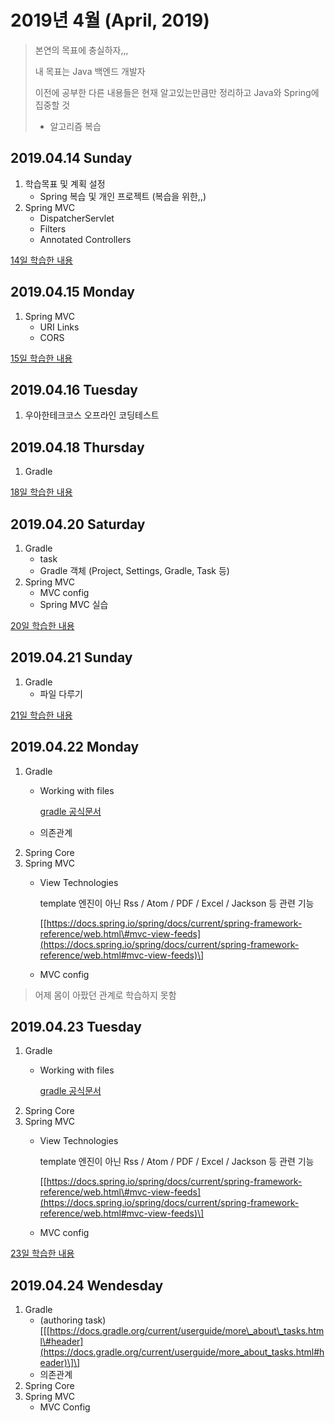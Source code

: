 # 2019년 4월 \(April, 2019\)

> 본연의 목표에 충실하자,,,
>
> 내 목표는 Java 백엔드 개발자
>
> 이전에 공부한 다른 내용들은 현재 알고있는만큼만 정리하고 Java와 Spring에 집중할 것
>
> * 알고리즘 복습

## 2019.04.14 Sunday

1. 학습목표 및 계획 설정
   * Spring 복습 및 개인 프로젝트 \(복습을 위한,,\)
2. Spring MVC
   * DispatcherServlet
   * Filters
   * Annotated Controllers

[14일 학습한 내용](day14.md)

## 2019.04.15 Monday

1. Spring MVC
   * URI Links
   * CORS

[15일 학습한 내용](day15.md)

## 2019.04.16 Tuesday

1. 우아한테크코스 오프라인 코딩테스트

## 2019.04.18 Thursday

1. Gradle

[18일 학습한 내용](day18.md)

## 2019.04.20 Saturday

1. Gradle
   * task
   * Gradle 객체 \(Project, Settings, Gradle, Task 등\)
2. Spring MVC
   * MVC config
   * Spring MVC 실습

[20일 학습한 내용](day20.md)

## 2019.04.21 Sunday

1. Gradle
   * 파일 다루기

[21일 학습한 내용](day21.md)

## 2019.04.22 Monday

1. Gradle
   * Working with files

       [gradle 공식문서](https://docs.gradle.org/current/userguide/working_with_files.html)

   * 의존관계
2. Spring Core
3. Spring MVC
   * View Technologies

       template 엔진이 아닌 Rss / Atom / PDF / Excel / Jackson 등 관련 기능 

       \[[https://docs.spring.io/spring/docs/current/spring-framework-reference/web.html\#mvc-view-feeds](https://docs.spring.io/spring/docs/current/spring-framework-reference/web.html#mvc-view-feeds)\]

   * MVC config

> 어제 몸이 아팠던 관계로 학습하지 못함

## 2019.04.23 Tuesday

1. Gradle
   * Working with files

       [gradle 공식문서](https://docs.gradle.org/current/userguide/working_with_files.html)
2. Spring Core
3. Spring MVC
   * View Technologies

       template 엔진이 아닌 Rss / Atom / PDF / Excel / Jackson 등 관련 기능 

       \[[https://docs.spring.io/spring/docs/current/spring-framework-reference/web.html\#mvc-view-feeds](https://docs.spring.io/spring/docs/current/spring-framework-reference/web.html#mvc-view-feeds)\]

   * MVC config

[23일 학습한 내용](day23.md)

## 2019.04.24 Wendesday

1. Gradle
   * \(authoring task\)\[\[[https://docs.gradle.org/current/userguide/more\_about\_tasks.html\#header](https://docs.gradle.org/current/userguide/more_about_tasks.html#header)\]\]
   * 의존관계
2. Spring Core
3. Spring MVC
   * MVC Config


